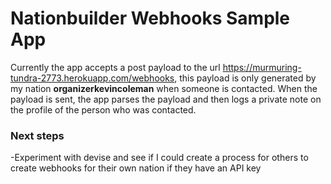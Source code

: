 # Nationbuilder Webhooks Sample App

Currently the app accepts a post payload to the url https://murmuring-tundra-2773.herokuapp.com/webhooks, this payload is only generated by my nation **organizerkevincoleman** when someone is contacted. When the payload is sent, the app parses the payload and then logs a private note on the profile of the person who was contacted.

### Next steps
-Experiment with devise and see if I could create a process for others to create webhooks for their own nation if they have an API key
